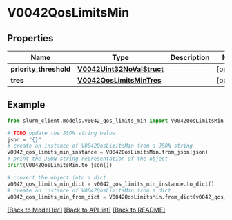 # V0042QosLimitsMin


## Properties

Name | Type | Description | Notes
------------ | ------------- | ------------- | -------------
**priority_threshold** | [**V0042Uint32NoValStruct**](V0042Uint32NoValStruct.md) |  | [optional] 
**tres** | [**V0042QosLimitsMinTres**](V0042QosLimitsMinTres.md) |  | [optional] 

## Example

```python
from slurm_client.models.v0042_qos_limits_min import V0042QosLimitsMin

# TODO update the JSON string below
json = "{}"
# create an instance of V0042QosLimitsMin from a JSON string
v0042_qos_limits_min_instance = V0042QosLimitsMin.from_json(json)
# print the JSON string representation of the object
print(V0042QosLimitsMin.to_json())

# convert the object into a dict
v0042_qos_limits_min_dict = v0042_qos_limits_min_instance.to_dict()
# create an instance of V0042QosLimitsMin from a dict
v0042_qos_limits_min_from_dict = V0042QosLimitsMin.from_dict(v0042_qos_limits_min_dict)
```
[[Back to Model list]](../README.md#documentation-for-models) [[Back to API list]](../README.md#documentation-for-api-endpoints) [[Back to README]](../README.md)


